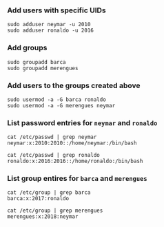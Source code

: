 ### Add users with specific UIDs
```
sudo adduser neymar -u 2010
sudo adduser ronaldo -u 2016
```

### Add groups
```
sudo groupadd barca
sudo groupadd merengues
```

### Add users to the groups created above
```
sudo usermod -a -G barca ronaldo
sudo usermod -a -G merengues neymar
```

### List password entries for ```neymar``` and ```ronaldo```
```
cat /etc/passwd | grep neymar
neymar:x:2010:2010::/home/neymar:/bin/bash
```
```
cat /etc/passwd | grep ronaldo
ronaldo:x:2016:2016::/home/ronaldo:/bin/bash
```

### List group entires for ```barca``` and ```merengues```
```
cat /etc/group | grep barca
barca:x:2017:ronaldo
```
```
cat /etc/group | grep merengues
merengues:x:2018:neymar
```

